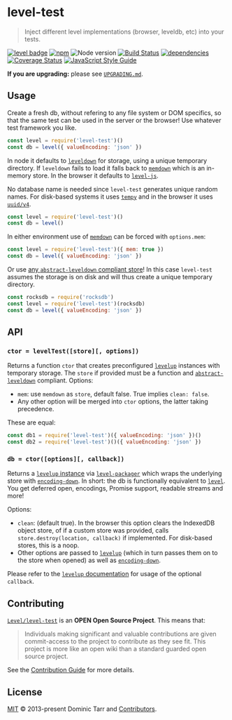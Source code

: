 # level-test

> Inject different level implementations (browser, leveldb, etc) into your tests.

[![level badge][level-badge]](https://github.com/level/awesome)
[![npm](https://img.shields.io/npm/v/level-test.svg)](https://www.npmjs.com/package/level-test)
![Node version](https://img.shields.io/node/v/level-test.svg)
[![Build Status](https://secure.travis-ci.org/Level/level-test.svg)](http://travis-ci.org/Level/level-test)
[![dependencies](https://david-dm.org/Level/level-test.svg)](https://david-dm.org/level/level-test)
[![Coverage Status](https://coveralls.io/repos/github/Level/level-test/badge.svg)](https://coveralls.io/github/Level/level-test)
[![JavaScript Style Guide](https://img.shields.io/badge/code_style-standard-brightgreen.svg)](https://standardjs.com)

**If you are upgrading:** please see [`UPGRADING.md`](UPGRADING.md).

## Usage

Create a fresh db, without refering to any file system or DOM specifics,
so that the same test can be used in the server or the browser! Use whatever test framework you like.

```js
const level = require('level-test')()
const db = level({ valueEncoding: 'json' })
```

In node it defaults to [`leveldown`](https://github.com/level/leveldown) for storage, using a unique temporary directory. If `leveldown` fails to load it falls back to [`memdown`](https://github.com/level/memdown) which is an in-memory store. In the browser it defaults to [`level-js`](https://github.com/level/level.js).

No database name is needed since `level-test` generates unique random names. For disk-based systems it uses [`tempy`](https://github.com/sindresorhus/tempy#readme) and in the browser it uses [`uuid/v4`](https://github.com/kelektiv/node-uuid#version-4).

```js
const level = require('level-test')()
const db = level()
```

In either environment use of [`memdown`](https://github.com/level/memdown) can be forced with `options.mem`:

```js
const level = require('level-test')({ mem: true })
const db = level({ valueEncoding: 'json' })
```

Or use [any `abstract-leveldown` compliant store](https://github.com/Level/awesome#stores)! In this case `level-test` assumes the storage is on disk and will thus create a unique temporary directory.

```js
const rocksdb = require('rocksdb')
const level = require('level-test')(rocksdb)
const db = level({ valueEncoding: 'json' })
```

## API

<a name="factory"></a>
### `ctor = levelTest([store][, options])`

Returns a function `ctor` that creates preconfigured [`levelup`](https://github.com/level/levelup) instances with temporary storage. The `store` if provided must be a function and [`abstract-leveldown`](https://github.com/level/abstract-leveldown) compliant. Options:

- `mem`: use `memdown` as `store`, default false. True implies `clean: false`.
- Any other option will be merged into `ctor` options, the latter taking precedence.

These are equal:

```js
const db1 = require('level-test')({ valueEncoding: 'json' })()
const db2 = require('level-test')()({ valueEncoding: 'json' })
```

<a name="ctor"></a>
### `db = ctor([options][, callback])`

Returns a [`levelup` instance](https://github.com/Level/levelup#api) via [`level-packager`](https://github.com/level/packager) which wraps the underlying store with [`encoding-down`](https://github.com/level/encoding-down). In short: the db is functionally equivalent to [`level`](https://github.com/level/level). You get deferred open, encodings, Promise support, readable streams and more!

Options:

- `clean`: (default true). In the browser this option clears the IndexedDB object store, of if a custom store was provided, calls `store.destroy(location, callback)` if implemented. For disk-based stores, this is a noop.
- Other options are passed to [`levelup`](https://github.com/level/levelup) (which in turn passes them on to the store when opened) as well as [`encoding-down`](https://github.com/level/encoding-down).

Please refer to the [`levelup` documentation](https://github.com/Level/levelup#levelupdb-options-callback) for usage of the optional `callback`.

## Contributing

[`Level/level-test`](https://github.com/Level/level-test) is an **OPEN Open Source Project**. This means that:

> Individuals making significant and valuable contributions are given commit-access to the project to contribute as they see fit. This project is more like an open wiki than a standard guarded open source project.

See the [Contribution Guide](https://github.com/Level/community/blob/master/CONTRIBUTING.md) for more details.

## License

[MIT](LICENSE.md) © 2013-present Dominic Tarr and [Contributors](CONTRIBUTORS.md).

[level-badge]: http://leveldb.org/img/badge.svg
